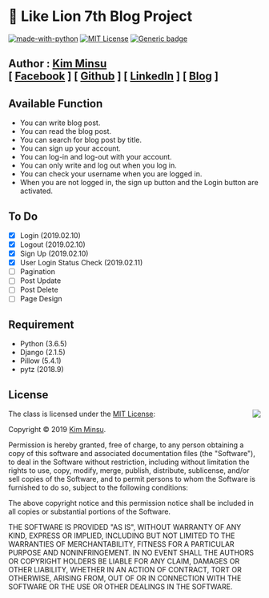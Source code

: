 # 🦁 Like Lion 7th Blog Project

[![made-with-python](https://img.shields.io/badge/Made%20with-Python-1f425f.svg)](https://www.python.org/)
[![MIT License](https://img.shields.io/badge/license-MIT-blue.svg)](https://opensource.org/licenses/MIT)
[![Generic badge](https://img.shields.io/badge/Development-In%20progress-green.svg)](https://shields.io/)

##  Author : [Kim Minsu](https://github.com/alstn2468)<br/>[ [Facebook](https://www.facebook.com/profile.php?id=100003769223078) ] [ [Github](https://github.com/alstn2468) ] [ [LinkedIn](https://www.linkedin.com/in/minsu-kim-336289160/) ] [ [Blog](https://alstn2468.github.io/) ]<br/>

## Available Function
- You can write blog post.
- You can read the blog post.
- You can search for blog post by title.
- You can sign up your account.
- You can log-in and log-out with your account.
- You can only write and log out when you log in.
- You can check your username when you are logged in.
- When you are not logged in, the sign up button and the Login button are activated.

## To Do
- [x] Login (2019.02.10)
- [x] Logout (2019.02.10)
- [x] Sign Up (2019.02.10)
- [x] User Login Status Check (2019.02.11)
- [ ] Pagination
- [ ] Post Update
- [ ] Post Delete
- [ ] Page Design

## Requirement
- Python (3.6.5)
- Django     (2.1.5)
- Pillow     (5.4.1)
- pytz       (2018.9)

## License
<img align="right" src="http://opensource.org/trademarks/opensource/OSI-Approved-License-100x137.png">

The class is licensed under the [MIT License](http://opensource.org/licenses/MIT):

Copyright &copy; 2019 [Kim Minsu](http://www.github.com/alstn2468).

Permission is hereby granted, free of charge, to any person obtaining a copy of this software and associated documentation files (the "Software"), to deal in the Software without restriction, including without limitation the rights to use, copy, modify, merge, publish, distribute, sublicense, and/or sell copies of the Software, and to permit persons to whom the Software is furnished to do so, subject to the following conditions:

The above copyright notice and this permission notice shall be included in all copies or substantial portions of the Software.

THE SOFTWARE IS PROVIDED "AS IS", WITHOUT WARRANTY OF ANY KIND, EXPRESS OR IMPLIED, INCLUDING BUT NOT LIMITED TO THE WARRANTIES OF MERCHANTABILITY, FITNESS FOR A PARTICULAR PURPOSE AND NONINFRINGEMENT. IN NO EVENT SHALL THE AUTHORS OR COPYRIGHT HOLDERS BE LIABLE FOR ANY CLAIM, DAMAGES OR OTHER LIABILITY, WHETHER IN AN ACTION OF CONTRACT, TORT OR OTHERWISE, ARISING FROM, OUT OF OR IN CONNECTION WITH THE SOFTWARE OR THE USE OR OTHER DEALINGS IN THE SOFTWARE.
